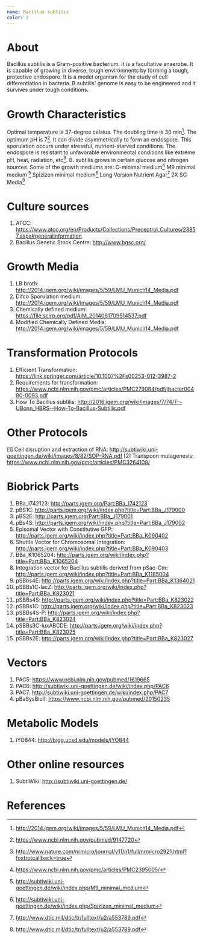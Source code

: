 ```yaml
---
name: Bacillus subtilis
color: 2
---
```

# About
Bacillus subtilis is a Gram-positive bacterium. It is a facultative anaerobe. It is capable of growing in diverse, tough environments by forming a tough, protective endospore. It is a model organism for the study of cell differentiation in bacteria. B.subtilis' genome is easy to be engineered and it survives under tough conditions.

# Growth Characteristics
Optimal temperature is 37-degree celsius. The doubling time is 30 min[^gc1]. The optimum pH is 7[^gc2]. It can divide asymmetrically to form an endospore. This sporulation occurs under stressful, nutrient-starved conditions. The endospore is resistant to unfavorable environmental conditions like extreme pH, heat, radiation, etc[^gc3]. B. subtilis grows in certain glucose and nitrogen sources. Some of the growth mediums are: C-minimal medium[^gc4] M9 minimal medium [^gc5] Spizizen minimal medium[^gc6] Long Version Nutrient Agar[^gc7] 2X SG Media[^gc8]


# Culture sources

1. ATCC: https://www.atcc.org/en/Products/Collections/Preceptrol_Cultures/23857.aspx#generalinformation
2. Bacillus Genetic Stock Centre: http://www.bgsc.org/

# Growth Media

1. LB broth: http://2014.igem.org/wiki/images/5/59/LMU_Munich14_Media.pdf
2. Difco Sporulation medium: http://2014.igem.org/wiki/images/5/59/LMU_Munich14_Media.pdf
3. Chemically defined medium: https://file.scirp.org/pdf/AiM_2014061709514537.pdf
4. Modified Chemically Defined Media: http://2014.igem.org/wiki/images/5/59/LMU_Munich14_Media.pdf

# Transformation Protocols

1. Efficient Transformation: https://link.springer.com/article/10.1007%2Fs00253-012-3987-2
2. Requirements for transformation: https://www.ncbi.nlm.nih.gov/pmc/articles/PMC279084/pdf/jbacter00480-0093.pdf
3. How To Bacillus subtilis: http://2016.igem.org/wiki/images/7/74/T--UBonn_HBRS--How-To-Bacillus-Subtilis.pdf

# Other Protocols
[1] Cell disruption and extraction of RNA: http://subtiwiki.uni-goettingen.de/wiki/images/8/82/SOP-RNA.pdf
[2] Transpoon mutagenesis: https://www.ncbi.nlm.nih.gov/pmc/articles/PMC3264109/

# Biobrick Parts
1. BBa_I742123: http://parts.igem.org/Part:BBa_I742123
2. pBS1C: http://parts.igem.org/wiki/index.php?title=Part:BBa_J179000
3. pBS2E: http://parts.igem.org/Part:BBa_J179001
4. pBs4S: http://parts.igem.org/wiki/index.php?title=Part:BBa_J179002
5. Episomal Vector with Constitutive GFP: http://parts.igem.org/wiki/index.php?title=Part:BBa_K090402
6. Shuttle Vector for Chromosomal Integration: http://parts.igem.org/wiki/index.php?title=Part:BBa_K090403
7. BBa_K1065204: http://parts.igem.org/wiki/index.php?title=Part:BBa_K1065204
8. Integration vector for Bacillus subtilis derived from pSac-Cm: http://parts.igem.org/wiki/index.php?title=Part:BBa_K1185004
9. pSBbs4E: http://parts.igem.org/wiki/index.php?title=Part:BBa_K1364021
10. pSBBs1C-lacZ: http://parts.igem.org/wiki/index.php?title=Part:BBa_K823021
11. pSBBs4S: http://parts.igem.org/wiki/index.php?title=Part:BBa_K823022
12. pSBBs1C: http://parts.igem.org/wiki/index.php?title=Part:BBa_K823023
13. pSBBs4S-P: http://parts.igem.org/wiki/index.php?title=Part:BBa_K823024
14. pSBBs3C-luxABCDE: http://parts.igem.org/wiki/index.php?title=Part:BBa_K823025
15. pSBBs2E: http://parts.igem.org/wiki/index.php?title=Part:BBa_K823027

# Vectors
1. PAC5: https://www.ncbi.nlm.nih.gov/pubmed/1619665
2. PAC6: http://subtiwiki.uni-goettingen.de/wiki/index.php/PAC6
3. PAC7: http://subtiwiki.uni-goettingen.de/wiki/index.php/PAC7
4. pBaSysBioII: https://www.ncbi.nlm.nih.gov/pubmed/20150235

# Metabolic Models
1. iYO844: http://bigg.ucsd.edu/models/iYO844

# Other online resources
1. SubtiWiki: http://subtiwiki.uni-goettingen.de/

# References

[^gc1]: http://2014.igem.org/wiki/images/5/59/LMU_Munich14_Media.pdf

[^gc2]: https://www.ncbi.nlm.nih.gov/pubmed/9147720

[^gc3]: http://www.nature.com/nrmicro/journal/v11/n1/full/nrmicro2921.html?foxtrotcallback=true

[^gc4]: https://www.ncbi.nlm.nih.gov/pmc/articles/PMC2395005/

[^gc5]: http://subtiwiki.uni-goettingen.de/wiki/index.php/M9_minimal_medium

[^gc6]: http://subtiwiki.uni-goettingen.de/wiki/index.php/Spizizen_minimal_medium

[^gc7]: http://www.dtic.mil/dtic/tr/fulltext/u2/a553789.pdf

[^gc8]: http://www.dtic.mil/dtic/tr/fulltext/u2/a553789.pdf
